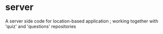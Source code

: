 # server
A server side code for location-based application ; working together with 'quiz' and 'questions' repositories
